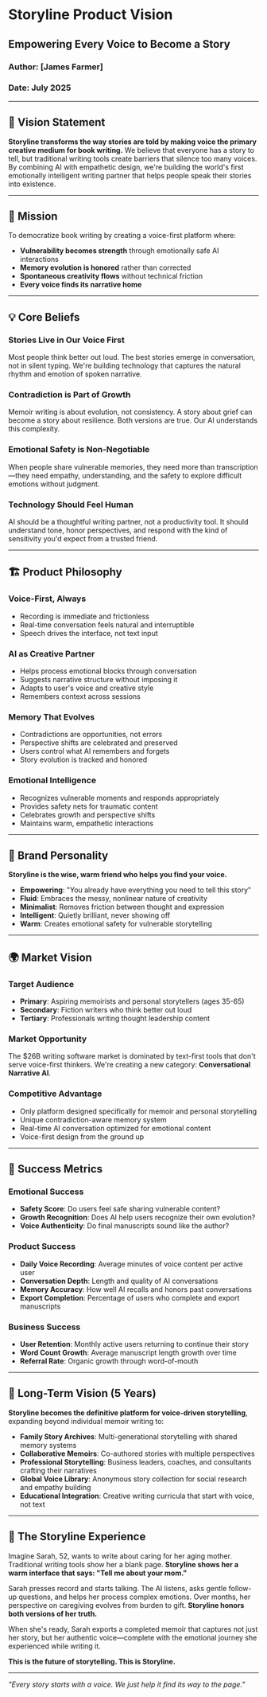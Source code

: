 # Storyline Product Vision

## Empowering Every Voice to Become a Story

### Author: [James Farmer]
### Date: July 2025

---

## 🌟 Vision Statement

**Storyline transforms the way stories are told by making voice the primary creative medium for book writing.** We believe that everyone has a story to tell, but traditional writing tools create barriers that silence too many voices. By combining AI with empathetic design, we're building the world's first emotionally intelligent writing partner that helps people speak their stories into existence.

---

## 🎯 Mission

To democratize book writing by creating a voice-first platform where:
- **Vulnerability becomes strength** through emotionally safe AI interactions
- **Memory evolution is honored** rather than corrected
- **Spontaneous creativity flows** without technical friction
- **Every voice finds its narrative home**

---

## 💡 Core Beliefs

### Stories Live in Our Voice First
Most people think better out loud. The best stories emerge in conversation, not in silent typing. We're building technology that captures the natural rhythm and emotion of spoken narrative.

### Contradiction is Part of Growth
Memoir writing is about evolution, not consistency. A story about grief can become a story about resilience. Both versions are true. Our AI understands this complexity.

### Emotional Safety is Non-Negotiable
When people share vulnerable memories, they need more than transcription—they need empathy, understanding, and the safety to explore difficult emotions without judgment.

### Technology Should Feel Human
AI should be a thoughtful writing partner, not a productivity tool. It should understand tone, honor perspectives, and respond with the kind of sensitivity you'd expect from a trusted friend.

---

## 🏗️ Product Philosophy

### Voice-First, Always
- Recording is immediate and frictionless
- Real-time conversation feels natural and interruptible
- Speech drives the interface, not text input

### AI as Creative Partner
- Helps process emotional blocks through conversation
- Suggests narrative structure without imposing it
- Adapts to user's voice and creative style
- Remembers context across sessions

### Memory That Evolves
- Contradictions are opportunities, not errors
- Perspective shifts are celebrated and preserved
- Users control what AI remembers and forgets
- Story evolution is tracked and honored

### Emotional Intelligence
- Recognizes vulnerable moments and responds appropriately  
- Provides safety nets for traumatic content
- Celebrates growth and perspective shifts
- Maintains warm, empathetic interactions

---

## 🎨 Brand Personality

**Storyline is the wise, warm friend who helps you find your voice.**

- **Empowering**: "You already have everything you need to tell this story"
- **Fluid**: Embraces the messy, nonlinear nature of creativity
- **Minimalist**: Removes friction between thought and expression
- **Intelligent**: Quietly brilliant, never showing off
- **Warm**: Creates emotional safety for vulnerable storytelling

---

## 🌍 Market Vision

### Target Audience
- **Primary**: Aspiring memoirists and personal storytellers (ages 35-65)
- **Secondary**: Fiction writers who think better out loud
- **Tertiary**: Professionals writing thought leadership content

### Market Opportunity
The $26B writing software market is dominated by text-first tools that don't serve voice-first thinkers. We're creating a new category: **Conversational Narrative AI**.

### Competitive Advantage
- Only platform designed specifically for memoir and personal storytelling
- Unique contradiction-aware memory system
- Real-time AI conversation optimized for emotional content
- Voice-first design from the ground up

---

## 🚀 Success Metrics

### Emotional Success
- **Safety Score**: Do users feel safe sharing vulnerable content?
- **Growth Recognition**: Does AI help users recognize their own evolution?
- **Voice Authenticity**: Do final manuscripts sound like the author?

### Product Success  
- **Daily Voice Recording**: Average minutes of voice content per active user
- **Conversation Depth**: Length and quality of AI conversations
- **Memory Accuracy**: How well AI recalls and honors past conversations
- **Export Completion**: Percentage of users who complete and export manuscripts

### Business Success
- **User Retention**: Monthly active users returning to continue their story
- **Word Count Growth**: Average manuscript length growth over time
- **Referral Rate**: Organic growth through word-of-mouth

---

## 🌱 Long-Term Vision (5 Years)

**Storyline becomes the definitive platform for voice-driven storytelling**, expanding beyond individual memoir writing to:

- **Family Story Archives**: Multi-generational storytelling with shared memory systems
- **Collaborative Memoirs**: Co-authored stories with multiple perspectives
- **Professional Storytelling**: Business leaders, coaches, and consultants crafting their narratives
- **Global Voice Library**: Anonymous story collection for social research and empathy building
- **Educational Integration**: Creative writing curricula that start with voice, not text

---

## 🎪 The Storyline Experience

Imagine Sarah, 52, wants to write about caring for her aging mother. Traditional writing tools show her a blank page. **Storyline shows her a warm interface that says: "Tell me about your mom."**

Sarah presses record and starts talking. The AI listens, asks gentle follow-up questions, and helps her process complex emotions. Over months, her perspective on caregiving evolves from burden to gift. **Storyline honors both versions of her truth.**

When she's ready, Sarah exports a completed memoir that captures not just her story, but her authentic voice—complete with the emotional journey she experienced while writing it.

**This is the future of storytelling. This is Storyline.**

---

*"Every story starts with a voice. We just help it find its way to the page."*

